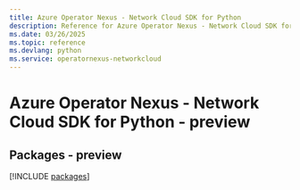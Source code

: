 ```yaml
---
title: Azure Operator Nexus - Network Cloud SDK for Python
description: Reference for Azure Operator Nexus - Network Cloud SDK for Python
ms.date: 03/26/2025
ms.topic: reference
ms.devlang: python
ms.service: operatornexus-networkcloud
---
```

# Azure Operator Nexus - Network Cloud SDK for Python - preview
## Packages - preview
[!INCLUDE [packages](operator-nexus---network-cloud-index.md)]